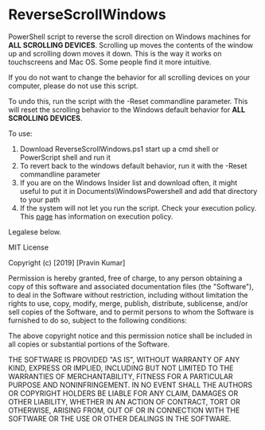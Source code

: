 # ReverseScrollWindows
PowerShell script to reverse the scroll direction on Windows machines for **ALL SCROLLING DEVICES**. Scrolling up moves the contents of the window up and scrolling down moves it down. This is the way it works on touchscreens and Mac OS. Some people find it more intuitive.

If you do not want to change the behavior for all scrolling devices on your computer, please do not use this script.

To undo this, run the script with the -Reset commandline parameter. This will reset the scrolling behavior to the Windows default behavior for **ALL SCROLLING DEVICES**.

To use:
1. Download ReverseScrollWindows.ps1 start up a cmd shell or PowerScript shell and run it
2. To revert back to the windows default behavior, run it with the -Reset commandline parameter
3. If you are on the Windows Insider list and download often, it might useful to put it in Documents\WindowsPowershell and add that directory to your path
4. If the system will not let you run the script. Check your execution policy. This [page](https://docs.microsoft.com/en-us/powershell/module/microsoft.powershell.security/set-executionpolicy?view=powershell-6) has information on execution policy.

Legalese below.

MIT License

Copyright (c) [2019] [Pravin Kumar]

Permission is hereby granted, free of charge, to any person obtaining a copy
of this software and associated documentation files (the "Software"), to deal
in the Software without restriction, including without limitation the rights
to use, copy, modify, merge, publish, distribute, sublicense, and/or sell
copies of the Software, and to permit persons to whom the Software is
furnished to do so, subject to the following conditions:

The above copyright notice and this permission notice shall be included in all
copies or substantial portions of the Software.

THE SOFTWARE IS PROVIDED "AS IS", WITHOUT WARRANTY OF ANY KIND, EXPRESS OR
IMPLIED, INCLUDING BUT NOT LIMITED TO THE WARRANTIES OF MERCHANTABILITY,
FITNESS FOR A PARTICULAR PURPOSE AND NONINFRINGEMENT. IN NO EVENT SHALL THE
AUTHORS OR COPYRIGHT HOLDERS BE LIABLE FOR ANY CLAIM, DAMAGES OR OTHER
LIABILITY, WHETHER IN AN ACTION OF CONTRACT, TORT OR OTHERWISE, ARISING FROM,
OUT OF OR IN CONNECTION WITH THE SOFTWARE OR THE USE OR OTHER DEALINGS IN THE
SOFTWARE.
